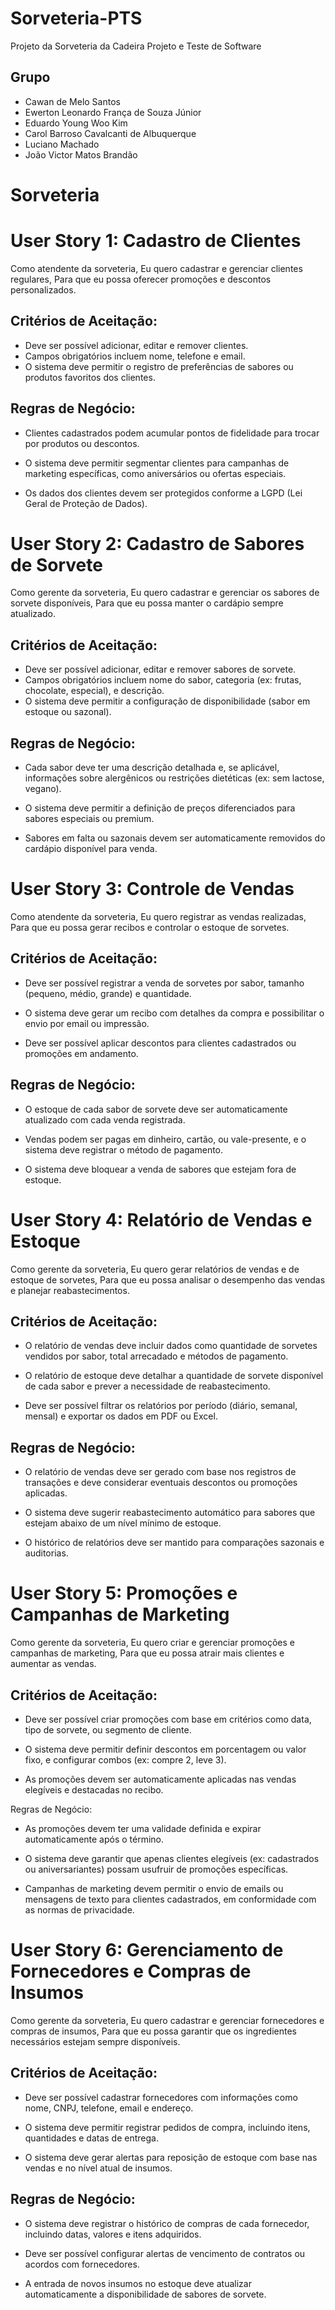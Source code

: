 # Sorveteria-PTS
Projeto da Sorveteria da Cadeira Projeto e Teste de Software

## Grupo
- Cawan de Melo Santos
- Ewerton Leonardo França de Souza Júnior 
- Eduardo Young Woo Kim
- Carol Barroso Cavalcanti de Albuquerque
- Luciano Machado
- João Victor Matos Brandão

# Sorveteria
# User Story 1: Cadastro de Clientes

Como atendente da sorveteria,
Eu quero cadastrar e gerenciar clientes regulares,
Para que eu possa oferecer promoções e descontos personalizados.

## Critérios de Aceitação:

- Deve ser possível adicionar, editar e remover clientes.
- Campos obrigatórios incluem nome, telefone e email.
- O sistema deve permitir o registro de preferências de sabores ou
produtos favoritos dos clientes.

## Regras de Negócio:

- Clientes cadastrados podem acumular pontos de fidelidade para trocar
por produtos ou descontos.

- O sistema deve permitir segmentar clientes para campanhas de
marketing específicas, como aniversários ou ofertas especiais.

- Os dados dos clientes devem ser protegidos conforme a LGPD (Lei
Geral de Proteção de Dados).

# User Story 2: Cadastro de Sabores de Sorvete

Como gerente da sorveteria,
Eu quero cadastrar e gerenciar os sabores de sorvete disponíveis,
Para que eu possa manter o cardápio sempre atualizado.

## Critérios de Aceitação:

- Deve ser possível adicionar, editar e remover sabores de sorvete.
- Campos obrigatórios incluem nome do sabor, categoria (ex: frutas,
chocolate, especial), e descrição.
- O sistema deve permitir a configuração de disponibilidade (sabor em
estoque ou sazonal).

## Regras de Negócio:


- Cada sabor deve ter uma descrição detalhada e, se aplicável,
informações sobre alergênicos ou restrições dietéticas (ex: sem lactose,
vegano).

- O sistema deve permitir a definição de preços diferenciados para
sabores especiais ou premium.

- Sabores em falta ou sazonais devem ser automaticamente removidos do
cardápio disponível para venda.

# User Story 3: Controle de Vendas

Como atendente da sorveteria,
Eu quero registrar as vendas realizadas,
Para que eu possa gerar recibos e controlar o estoque de sorvetes.

## Critérios de Aceitação:

- Deve ser possível registrar a venda de sorvetes por sabor, tamanho
(pequeno, médio, grande) e quantidade.

- O sistema deve gerar um recibo com detalhes da compra e possibilitar o
envio por email ou impressão.

- Deve ser possível aplicar descontos para clientes cadastrados ou
promoções em andamento.

## Regras de Negócio:

- O estoque de cada sabor de sorvete deve ser automaticamente
atualizado com cada venda registrada.

- Vendas podem ser pagas em dinheiro, cartão, ou vale-presente, e o
sistema deve registrar o método de pagamento.

- O sistema deve bloquear a venda de sabores que estejam fora de
estoque.

# User Story 4: Relatório de Vendas e Estoque

Como gerente da sorveteria,
Eu quero gerar relatórios de vendas e de estoque de sorvetes,
Para que eu possa analisar o desempenho das vendas e planejar
reabastecimentos.

## Critérios de Aceitação:

- O relatório de vendas deve incluir dados como quantidade de sorvetes
vendidos por sabor, total arrecadado e métodos de pagamento.

- O relatório de estoque deve detalhar a quantidade de sorvete disponível
de cada sabor e prever a necessidade de reabastecimento.

- Deve ser possível filtrar os relatórios por período (diário, semanal,
mensal) e exportar os dados em PDF ou Excel.

## Regras de Negócio:

- O relatório de vendas deve ser gerado com base nos registros de
transações e deve considerar eventuais descontos ou promoções
aplicadas.

- O sistema deve sugerir reabastecimento automático para sabores que
estejam abaixo de um nível mínimo de estoque.

- O histórico de relatórios deve ser mantido para comparações sazonais e
auditorias.

# User Story 5: Promoções e Campanhas de Marketing

Como gerente da sorveteria,
Eu quero criar e gerenciar promoções e campanhas de marketing,
Para que eu possa atrair mais clientes e aumentar as vendas.

## Critérios de Aceitação:

- Deve ser possível criar promoções com base em critérios como data,
tipo de sorvete, ou segmento de cliente.

- O sistema deve permitir definir descontos em porcentagem ou valor fixo,
e configurar combos (ex: compre 2, leve 3).

- As promoções devem ser automaticamente aplicadas nas vendas
elegíveis e destacadas no recibo.

Regras de Negócio:

- As promoções devem ter uma validade definida e expirar
automaticamente após o término.

- O sistema deve garantir que apenas clientes elegíveis (ex: cadastrados
ou aniversariantes) possam usufruir de promoções específicas.

- Campanhas de marketing devem permitir o envio de emails ou
mensagens de texto para clientes cadastrados, em conformidade com
as normas de privacidade.

# User Story 6: Gerenciamento de Fornecedores e Compras de Insumos

Como gerente da sorveteria,
Eu quero cadastrar e gerenciar fornecedores e compras de insumos,
Para que eu possa garantir que os ingredientes necessários estejam sempre
disponíveis.

## Critérios de Aceitação:

- Deve ser possível cadastrar fornecedores com informações como nome,
CNPJ, telefone, email e endereço.

- O sistema deve permitir registrar pedidos de compra, incluindo itens,
quantidades e datas de entrega.

- O sistema deve gerar alertas para reposição de estoque com base nas
vendas e no nível atual de insumos.

## Regras de Negócio:

- O sistema deve registrar o histórico de compras de cada fornecedor,
incluindo datas, valores e itens adquiridos.

- Deve ser possível configurar alertas de vencimento de contratos ou
acordos com fornecedores.

- A entrada de novos insumos no estoque deve atualizar automaticamente
a disponibilidade de sabores de sorvete.

